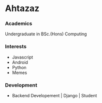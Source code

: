 # Ahtazaz


### Academics
Undergraduate in BSc.(Hons) Computing

### Interests
- Javascript
- Android 
- Python
- Memes

### Development
- Backend Developement | Django | Student
